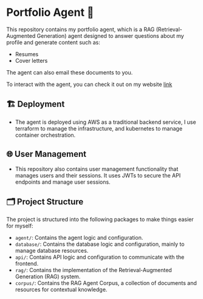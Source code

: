 # Portfolio Agent 🤖

This repository contains my portfolio agent, which is a RAG (Retrieval-Augmented Generation) agent designed to answer questions about my profile and generate content such as:

- Resumes
- Cover letters

The agent can also email these documents to you.

To interact with the agent, you can check it out on my website [link](https://www.alvinkaranja.dev/chat)

<!-- For a detailed explanation of how the agent works, you can refer to my blog post [link](https://www.alvinkaranja.dev/blog/portfolio-agent). -->

## 🏗️ Deployment

- The agent is deployed using AWS as a traditional backend service, I use terraform to manage the infrastructure, and kubernetes to manage container orchestration.

## 🌐 User Management

- This repository also contains user management functionality that manages users and their sessions. It uses JWTs to secure the API endpoints and manage user sessions.

## 🗂️ Project Structure 

The project is structured into the following packages to make things easier for myself:

- `agent/`: Contains the agent logic and configuration.
- `database/`: Contains the database logic and configuration, mainly to manage database resources.
- `api/`: Contains API logic and configuration to communicate with the frontend.
- `rag/`: Contains the implementation of the Retrieval-Augmented Generation (RAG) system.
- `corpus/`: Contains the RAG Agent Corpus, a collection of documents and resources for contextual knowledge.